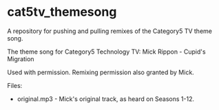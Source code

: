 # cat5tv_themesong
A repository for pushing and pulling remixes of the Category5 TV theme song.

The theme song for Category5 Technology TV: Mick Rippon - Cupid's Migration

Used with permission. Remixing permission also granted by Mick.

Files:
  - original.mp3 - Mick's original track, as heard on Seasons 1-12.
